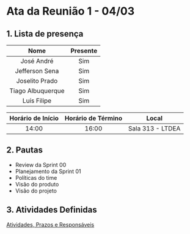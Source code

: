 # Ata da Reunião 1 - 04/03

## 1. Lista de presença

| Nome | Presente |
|:----:|:--------:|
| José André | Sim |
| Jefferson Sena | Sim |
| Joselito Prado | Sim |
| Tiago Albuquerque | Sim |
| Luís Filipe| Sim |

| Horário de Início | Horário de Término | Local |
|:-----------------:|:------------------:|:-----:|
| 14:00 | 16:00 | Sala 313 - LTDEA |

## 2. Pautas

* Review da Sprint 00
* Planejamento da Sprint 01
* Políticas do time
* Visão do produto
* Visão do projeto

## 3. Atividades Definidas

[Atividades, Prazos e Responsáveis](https://residenciaticbrisa.github.io/T2G7-Revista-Darcy/sprints/sprint01/planejamento/)